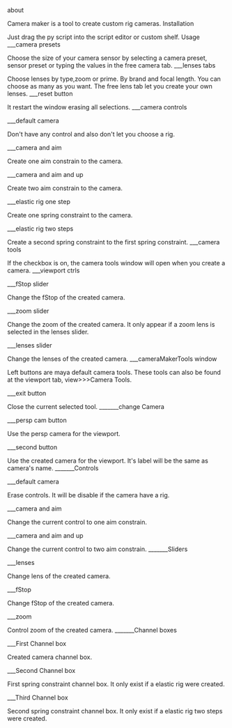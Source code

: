 about

Camera maker is a tool to create custom rig cameras.
Installation

Just drag the py script into the script editor or custom shelf.
Usage
___camera presets

Choose the size of your camera sensor by selecting a camera preset, sensor preset or typing the values in the free camera tab.
___lenses tabs

Choose lenses by type,zoom or prime. By brand and focal length. You can choose as many as you want. The free lens tab let you create your own lenses.
___reset button

It restart the window erasing all selections.
___camera controls

___default camera

Don't have any control and also don't let you choose a rig.

___camera and aim

Create one aim constrain to the camera.

___camera and aim and up

Create two aim constrain to the camera.

___elastic rig one step

Create one spring constraint to the camera.

___elastic rig two steps

Create a second spring constraint to the first spring constraint.
___camera tools

If the checkbox is on, the camera tools window will open when you create a camera.
___viewport ctrls

___fStop slider

Change the fStop of the created camera.

___zoom slider

Change the zoom of the created camera. It only appear if a zoom lens is selected in the lenses slider.

___lenses slider

Change the lenses of the created camera.
___cameraMakerTools window

Left buttons are maya default camera tools. These tools can also be found at the viewport tab, view>>>Camera Tools.

___exit button

Close the current selected tool.
_______change Camera

___persp cam button

Use the persp camera for the viewport.

___second button

Use the created camera for the viewport. It's label will be the same as camera's name.
_______Controls

___default camera

Erase controls. It will be disable if the camera have a rig.

___camera and aim

Change the current control to one aim constrain.

___camera and aim and up

Change the current control to two aim constrain.
_______Sliders

___lenses

Change lens of the created camera.

___fStop

Change fStop of the created camera.

___zoom

Control zoom of the created camera.
_______Channel boxes

___First Channel box

Created camera channel box.

___Second Channel box

First spring constraint channel box. It only exist if a elastic rig were created.

___Third Channel box

Second spring constraint channel box. It only exist if a elastic rig two steps were created.
